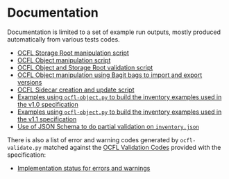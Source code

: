 # Documentation

Documentation is limited to a set of example run outputs, mostly produced automatically from various tests codes.

  * [OCFL Storage Root manipulation script](demo_ocfl_script.md)
  * [OCFL Object manipulation script](demo_ocfl_object_script.md)
  * [OCFL Object and Storage Root validation script](demo_ocfl_validate_script.md)
  * [OCFL Object manipulation using Bagit bags to import and export versions](demo_using_bagit_bags.md)
  * [OCFL Sidecar creation and update script](demo_ocfl_sidecar_script.md)
  * [Examples using `ocfl-object.py` to build the inventory examples used in the v1.0 specification](demo_build_v1_0_spec_examples.md)
  * [Examples using `ocfl-object.py` to build the inventory examples used in the v1.1 specification](demo_build_v1_1_spec_examples.md)
  * [Use of JSON Schema to do partial validation on `inventory.json`](demo_jsonschema_inventory_validation.md)

There is also a list of error and warning codes generated by `ocfl-validate.py`
matched against the
[OCFL Validation Codes](https://ocfl.io/validation/validation-codes.html)
provided with the specification:

  * [Implementation status for errors and warnings](validation_status.md)

